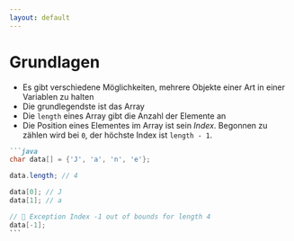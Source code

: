 ```yaml
---
layout: default
---
```


<Footer
    text="🎁 Objektorientierte Programmierung"
/>

# Grundlagen <SubHeading text="Arrays (1/3)"/>

<div class="grid grid-cols-12 gap-6">
<div class="col-span-6">

- Es gibt verschiedene Möglichkeiten, mehrere Objekte einer Art in einer Variablen zu halten
- Die grundlegendste ist das Array
- Die `length` eines Array gibt die Anzahl der Elemente an
- Die Position eines Elementes im Array ist sein _Index_. Begonnen zu zählen wird bei `0`, der höchste Index ist `length - 1`.

</div>
<div class="col-span-6">

````md magic-move
```java
char data[] = {'J', 'a', 'n', 'e'};

data.length; // 4

data[0]; // J
data[1]; // a

// 🚫 Exception Index -1 out of bounds for length 4
data[-1];
```
````

</div>
</div>

<PageNumber/>
